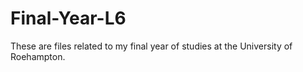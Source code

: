 # Final-Year-L6
These are files related to my final year of studies at the
University of Roehampton.

